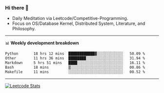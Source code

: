 ### Hi there 👋
* Daily Meditation via Leetcode/Competitive-Programming.
* Focus on OS/Database Kernel, Distributed System, Literature, and Philosophy.

-------

📊 **Weekly development breakdown**
<!--START_SECTION:waka-->

```txt
Python       18 hrs 12 mins  ████████████▓░░░░░░░░░░░░   50.09 %
Other        11 hrs 36 mins  ████████░░░░░░░░░░░░░░░░░   31.94 %
Markdown     5 hrs 51 mins   ████░░░░░░░░░░░░░░░░░░░░░   16.11 %
Bash         18 mins         ▒░░░░░░░░░░░░░░░░░░░░░░░░   00.86 %
Makefile     11 mins         ░░░░░░░░░░░░░░░░░░░░░░░░░   00.52 %
```

<!--END_SECTION:waka-->

-------

[![Leetcode Stats](https://leetcard.jacoblin.cool/hzhang413?font=Fira+Mono)](https://leetcode.com/fxrc)
<!-- ![image](./cyberpunk-ghost-in-the-shell.gif)
![image](./gis-archive.png) -->
